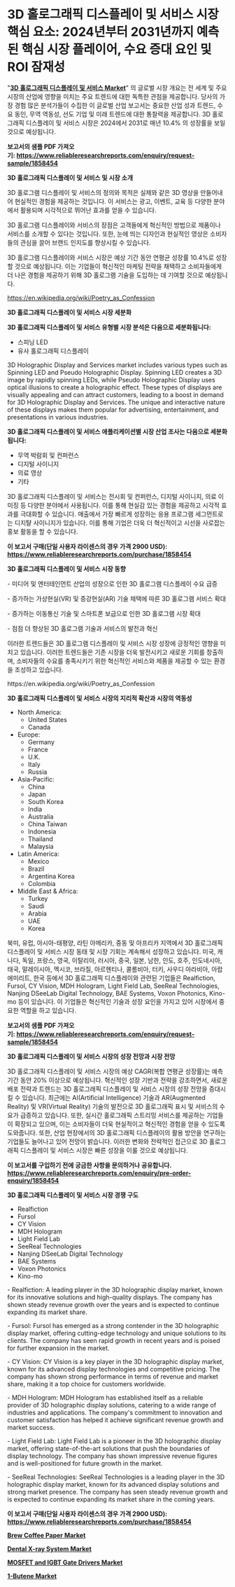 <p><h1>3D 홀로그래픽 디스플레이 및 서비스 시장 핵심 요소: 2024년부터 2031년까지 예측된 핵심 시장 플레이어, 수요 증대 요인 및 ROI 잠재성</h1></p><p>"<strong><a href="https://www.reliableresearchreports.com/3d-holographic-display-and-services-r1858454">3D 홀로그래픽 디스플레이 및 서비스 Market</a></strong>" 의 글로벌 시장 개요는 전 세계 및 주요 시장의 산업에 영향을 미치는 주요 트렌드에 대한 독특한 관점을 제공합니다. 당사의 가장 경험 많은 분석가들이 수집한 이 글로벌 산업 보고서는 중요한 산업 성과 트렌드, 수요 동인, 무역 역동성, 선도 기업 및 미래 트렌드에 대한 통찰력을 제공합니다. 3D 홀로그래픽 디스플레이 및 서비스 시장은 2024에서 2031로 매년 10.4% 의 성장률을 보일 것으로 예상됩니다.</p>
<p><strong>보고서의 샘플 PDF 가져오기:&nbsp;<a href="https://www.reliableresearchreports.com/enquiry/request-sample/1858454">https://www.reliableresearchreports.com/enquiry/request-sample/1858454</a></strong></p>
<p><strong>3D 홀로그래픽 디스플레이 및 서비스 및 시장 소개</strong></p>
<p><p>3D 홀로그램 디스플레이 및 서비스의 정의와 목적은 실제와 같은 3D 영상을 만들어내어 현실적인 경험을 제공하는 것입니다. 이 서비스는 광고, 이벤트, 교육 등 다양한 분야에서 활용되며 시각적으로 뛰어난 효과를 얻을 수 있습니다.</p><p>3D 홀로그램 디스플레이와 서비스의 장점은 고객들에게 혁신적인 방법으로 제품이나 서비스를 소개할 수 있다는 것입니다. 또한, 눈에 띄는 디자인과 현실적인 영상은 소비자들의 관심을 끌어 브랜드 인지도를 향상시킬 수 있습니다.</p><p>3D 홀로그램 디스플레이와 서비스 시장은 예상 기간 동안 연평균 성장률 10.4%로 성장할 것으로 예상됩니다. 이는 기업들이 혁신적인 마케팅 전략을 채택하고 소비자들에게 더 나은 경험을 제공하기 위해 3D 홀로그램 기술을 도입하는 데 기여할 것으로 예상됩니다.</p></p>
<p><a href="https://en.wikipedia.org/wiki/Poetry_as_Confession">https://en.wikipedia.org/wiki/Poetry_as_Confession</a></p>
<p><strong>3D 홀로그래픽 디스플레이 및 서비스 시장 세분화</strong></p>
<p><strong>3D 홀로그래픽 디스플레이 및 서비스 유형별 시장 분석은 다음으로 세분화됩니다:</strong></p>
<p><ul><li>스피닝 LED</li><li>유사 홀로그래픽 디스플레이</li></ul></p>
<p><p>3D Holographic Display and Services market includes various types such as Spinning LED and Pseudo Holographic Display. Spinning LED creates a 3D image by rapidly spinning LEDs, while Pseudo Holographic Display uses optical illusions to create a holographic effect. These types of displays are visually appealing and can attract customers, leading to a boost in demand for 3D Holographic Display and Services. The unique and interactive nature of these displays makes them popular for advertising, entertainment, and presentations in various industries.</p></p>
<p><strong>3D 홀로그래픽 디스플레이 및 서비스 애플리케이션별 시장 산업 조사는 다음으로 세분화됩니다:</strong></p>
<p><ul><li>무역 박람회 및 컨퍼런스</li><li>디지털 사이니지</li><li>의료 영상</li><li>기타</li></ul></p>
<p><p>3D 홀로그래픽 디스플레이 및 서비스는 전시회 및 컨퍼런스, 디지털 사이니지, 의료 이미징 등 다양한 분야에서 사용됩니다. 이를 통해 현실감 있는 경험을 제공하고 시각적 효과를 극대화할 수 있습니다. 매출에서 가장 빠르게 성장하는 응용 프로그램 세그먼트로는 디지턀 사이니지가 있습니다. 이를 통해 기업은 더욱 더 혁신적이고 시선을 사로잡는 홍보 활동을 할 수 있습니다.</p></p>
<p><strong>이 보고서 구매(단일 사용자 라이센스의 경우 가격 2900 USD): <a href="https://www.reliableresearchreports.com/purchase/1858454">https://www.reliableresearchreports.com/purchase/1858454</a></strong></p>
<p><strong>3D 홀로그래픽 디스플레이 및 서비스 시장 동향</strong></p>
<p><p>- 미디어 및 엔터테인먼트 산업의 성장으로 인한 3D 홀로그램 디스플레이 수요 급증</p><p>- 증가하는 가상현실(VR) 및 증강현실(AR) 기술 채택에 따른 3D 홀로그램 서비스 확대</p><p>- 증가하는 이동통신 기술 및 스마트폰 보급으로 인한 3D 홀로그램 시장 확대</p><p>- 점점 더 향상된 3D 홀로그램 기술과 서비스의 발전과 혁신</p><p>이러한 트렌드들은 3D 홀로그램 디스플레이 및 서비스 시장 성장에 긍정적인 영향을 미치고 있습니다. 이러한 트렌드들은 기존 시장을 더욱 발전시키고 새로운 기회를 창출하며, 소비자들의 수요를 충족시키기 위한 혁신적인 서비스와 제품을 제공할 수 있는 환경을 조성하고 있습니다.</p></p>
<p>https://en.wikipedia.org/wiki/Poetry_as_Confession</p>
<p><strong>3D 홀로그래픽 디스플레이 및 서비스 시장의 지리적 확산과 시장의 역동성</strong></p>
<p><ul>
    <li>
        North America:
        <ul>
            <li>United States</li>
            <li>Canada</li>
        </ul>
    </li>
    <li>
        Europe:
        <ul>
            <li>Germany</li>
            <li>France</li>
            <li>U.K.</li>
            <li>Italy</li>
            <li>Russia</li>
        </ul>
    </li>
    <li>
        Asia-Pacific:
        <ul>
            <li>China</li>
            <li>Japan</li>
            <li>South Korea</li>
            <li>India</li>
            <li>Australia</li>
            <li>China Taiwan</li>
            <li>Indonesia</li>
            <li>Thailand</li>
            <li>Malaysia</li>
        </ul>
    </li>
    <li>
        Latin America:
        <ul>
            <li>Mexico</li>
            <li>Brazil</li>
            <li>Argentina Korea</li>
            <li>Colombia</li>
        </ul>
    </li>
    <li>
        Middle East & Africa:
        <ul>
            <li>Turkey</li>
            <li>Saudi</li>
            <li>Arabia</li>
            <li>UAE</li>
            <li>Korea</li>
        </ul>
    </li>
    </ul></p>
<p><p>북미, 유럽, 아시아-태평양, 라틴 아메리카, 중동 및 아프리카 지역에서 3D 홀로그래픽 디스플레이 및 서비스 시장 동태 및 시장 기회는 계속해서 성장하고 있습니다. 미국, 캐나다, 독일, 프랑스, 영국, 이탈리아, 러시아, 중국, 일본, 남한, 인도, 호주, 인도네시아, 태국, 말레이시아, 멕시코, 브라질, 아르헨티나, 콜롬비아, 터키, 사우디 아라비아, 아랍 에미리트, 한국 등에서 3D 홀로그래픽 디스플레이와 관련된 기업들은 Realfiction, Fursol, CY Vision, MDH Hologram, Light Field Lab, SeeReal Technologies, Nanjing DSeeLab Digital Technology, BAE Systems, Voxon Photonics, Kino-mo 등이 있습니다. 이 기업들은 혁신적인 기술과 성장 요인을 가지고 있어 시장에서 중요한 역할을 하고 있습니다.</p></p>
<p><strong>보고서의 샘플 PDF 가져오기:&nbsp;<a href="https://www.reliableresearchreports.com/enquiry/request-sample/1858454">https://www.reliableresearchreports.com/enquiry/request-sample/1858454</a></strong></p>
<p><strong>3D 홀로그래픽 디스플레이 및 서비스 시장의 성장 전망과 시장 전망</strong></p>
<p><p>3D 홀로그래픽 디스플레이 및 서비스 시장의 예상 CAGR(복합 연평균 성장률)는 예측 기간 동안 20% 이상으로 예상됩니다. 혁신적인 성장 기반과 전략을 강조하면서, 새로운 배포 전략과 트렌드는 3D 홀로그래픽 디스플레이 및 서비스 시장의 성장 전망을 증대시킬 수 있습니다. 최근에는 AI(Artificial Intelligence) 기술과 AR(Augmented Reality) 및 VR(Virtual Reality) 기술의 발전으로 3D 홀로그래픽 표시 및 서비스의 수요가 급증하고 있습니다. 또한, 실시간 홀로그래픽 스트리밍 서비스를 제공하는 기업들이 확장되고 있으며, 이는 소비자들이 더욱 현실적이고 혁신적인 경험을 얻을 수 있도록 도와줍니다. 또한, 산업 현장에서의 3D 홀로그래픽 디스플레이의 활용 방안을 연구하는 기업들도 늘어나고 있어 전망이 밝습니다. 이러한 변화와 전략적인 접근으로 3D 홀로그래픽 디스플레이 및 서비스 시장은 빠른 성장을 이룰 것으로 예상됩니다.</p></p>
<p><strong>이 보고서를 구입하기 전에 궁금한 사항을 문의하거나 공유합니다. <a href="https://www.reliableresearchreports.com/enquiry/pre-order-enquiry/1858454">https://www.reliableresearchreports.com/enquiry/pre-order-enquiry/1858454</a></strong></p>
<p><strong>3D 홀로그래픽 디스플레이 및 서비스 시장 경쟁 구도</strong></p>
<p><ul><li>Realfiction</li><li>Fursol</li><li>CY Vision</li><li>MDH Hologram</li><li>Light Field Lab</li><li>SeeReal Technologies</li><li>Nanjing DSeeLab Digital Technology</li><li>BAE Systems</li><li>Voxon Photonics</li><li>Kino-mo</li></ul></p>
<p><p>- Realfiction: A leading player in the 3D holographic display market, known for its innovative solutions and high-quality displays. The company has shown steady revenue growth over the years and is expected to continue expanding its market share.</p><p>- Fursol: Fursol has emerged as a strong contender in the 3D holographic display market, offering cutting-edge technology and unique solutions to its clients. The company has seen rapid growth in recent years and is poised for further expansion in the market.</p><p>- CY Vision: CY Vision is a key player in the 3D holographic display market, known for its advanced display technologies and competitive pricing. The company has shown strong performance in terms of revenue and market share, making it a top choice for customers worldwide.</p><p>- MDH Hologram: MDH Hologram has established itself as a reliable provider of 3D holographic display solutions, catering to a wide range of industries and applications. The company's commitment to innovation and customer satisfaction has helped it achieve significant revenue growth and market success.</p><p>- Light Field Lab: Light Field Lab is a pioneer in the 3D holographic display market, offering state-of-the-art solutions that push the boundaries of display technology. The company has shown impressive revenue figures and is well-positioned for future growth in the market.</p><p>- SeeReal Technologies: SeeReal Technologies is a leading player in the 3D holographic display market, known for its advanced display solutions and strong market presence. The company has seen steady revenue growth and is expected to continue expanding its market share in the coming years.</p></p>
<p><strong>이 보고서 구매(단일 사용자 라이센스의 경우 가격 2900 USD): <a href="https://www.reliableresearchreports.com/purchase/1858454">https://www.reliableresearchreports.com/purchase/1858454</a></strong></p>
<p><strong><p><a href="https://github.com/julyju69/Market-Research-Report-List-5/blob/main/brew-coffee-paper-market.md">Brew Coffee Paper Market</a></p><p><a href="https://github.com/nathandecarvalho/Market-Research-Report-List-5/blob/main/dental-x-ray-system-market.md">Dental X-ray System Market</a></p><p><a href="https://issuu.com/reportprime-2/docs/mosfet-and-igbt-gate-drivers-market_d1985e5f65b659">MOSFET and IGBT Gate Drivers Market</a></p><p><a href="https://issuu.com/reportprime-2/docs/1-butene-market-size-2030.pptx_dc9ae8042fe1f3">1-Butene Market</a></p></strong></p>
<p></p>